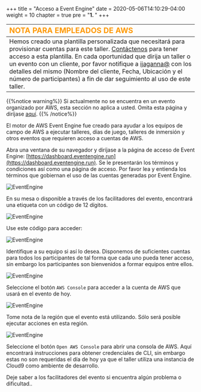 +++
title = "Acceso a Event Engine"
date = 2020-05-06T14:10:29-04:00
weight = 10
chapter = true
pre = "<b>1. </b>"
+++

| <span style="color: #FF9900;font-weight:bold;font-size:20px">NOTA PARA EMPLEADOS DE AWS</span> |
| :------------- | 
|  Hemos creado una plantilla personalizada que necesitará para provisionar cuentas para este taller. [Contáctenos](https://amazon.enterprise.slack.com/user/@W017PE1V36G) para tener acceso a esta plantilla. En cada oportunidad que dirija un taller o un evento con un cliente, por favor notifique a [ijaganna@](https://amazon.enterprise.slack.com/user/@W017PE1V36G) con los detalles del mismo (Nombre del cliente, Fecha, Ubicación y el número de participantes) a fin de dar seguimiento al uso de este taller.|


{{%notice warning%}}
Si actualmente no se encuentra en un evento organizado por AWS, esta sección no aplica a usted. Omita esta página y diríjase [aquí](/es/installation/not_using_ee.html).
{{% /notice%}}

El motor de AWS Event Engine fue creado para ayudar a los equipos de campo de AWS a ejecutar talleres, días de juego, talleres de inmersión y otros eventos que requieren acceso a cuentas de AWS.

Abra una ventana de su navegador y diríjase a la página de acceso de Event Engine: [https://dashboard.eventengine.run](https://dashboard.eventengine.run). Se le presentarán los términos y condiciones así como una página de acceso. Por favor lea y entienda los términos que gobiernan el uso de las cuentas generadas por Event Engine.

![EventEngine](/images/ee/ee.png)

En su mesa o disponible a través de los facilitadores del evento, encontrará una etiqueta con un código de 12 dígitos.

![EventEngine](/images/ee/ee1.png)

Use este código para acceder:

![EventEngine](/images/ee/ee2.png)

Identifique a su equipo si así lo desea. Disponemos de suficientes cuentas para todos los participantes de tal forma que cada uno pueda tener acceso, sin embargo los participantes son bienvenidos a formar equipos entre ellos.

![EventEngine](/images/ee/ee3.png)

Seleccione el botón `AWS Console` para acceder a la cuenta de AWS que usará en el evento de hoy.

![EventEngine](/images/ee/ee4.png)

Tome nota de la región que el evento está utilizando. Sólo será posible ejecutar acciones en esta región.

![EventEngine](/images/ee/ee5.png)

Seleccione el botón `Open AWS Console` para abrir una consola de AWS. Aquí encontrará instrucciones para obtener credenciales de CLI, sin embargo estas no son requeridas el día de hoy ya que el taller utiliza una instancia de Cloud9 como ambiente de desarrollo.

Deje saber a los facilitadores del evento si encuentra algún problema o dificultad..
